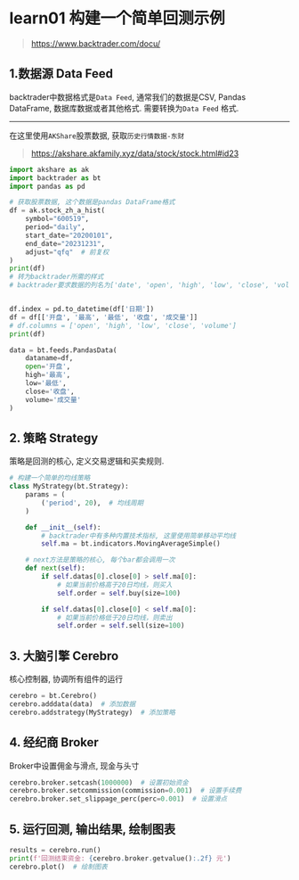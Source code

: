 # learn01 构建一个简单回测示例

> https://www.backtrader.com/docu/

## 1.数据源 Data Feed

backtrader中数据格式是`Data Feed`, 通常我们的数据是CSV, Pandas DataFrame, 数据库数据或者其他格式. 需要转换为`Data Feed`
格式.

---

在这里使用`AKShare`股票数据, 获取`历史行情数据-东财`

> https://akshare.akfamily.xyz/data/stock/stock.html#id23

```python
import akshare as ak
import backtrader as bt
import pandas as pd

# 获取股票数据, 这个数据是pandas DataFrame格式
df = ak.stock_zh_a_hist(
    symbol="600519",
    period="daily",
    start_date="20200101",
    end_date="20231231",
    adjust="qfq"  # 前复权
)
print(df)
# 转为backtrader所需的样式
# backtrader要求数据的列名为['date', 'open', 'high', 'low', 'close', 'volume', 'openinterest']


df.index = pd.to_datetime(df['日期'])
df = df[['开盘', '最高', '最低', '收盘', '成交量']]
# df.columns = ['open', 'high', 'low', 'close', 'volume']
print(df)

data = bt.feeds.PandasData(
    dataname=df,
    open='开盘',
    high='最高',
    low='最低',
    close='收盘',
    volume='成交量'
)
```

## 2. 策略 Strategy

策略是回测的核心, 定义交易逻辑和买卖规则.

```python
# 构建一个简单的均线策略
class MyStrategy(bt.Strategy):
    params = (
        ('period', 20),  # 均线周期
    )

    def __init__(self):
        # backtrader中有多种内置技术指标, 这里使用简单移动平均线
        self.ma = bt.indicators.MovingAverageSimple()

    # next方法是策略的核心, 每个bar都会调用一次
    def next(self):
        if self.datas[0].close[0] > self.ma[0]:
            # 如果当前价格高于20日均线，则买入
            self.order = self.buy(size=100)

        if self.datas[0].close[0] < self.ma[0]:
            # 如果当前价格低于20日均线，则卖出
            self.order = self.sell(size=100)
```

## 3. 大脑引擎 Cerebro

核心控制器, 协调所有组件的运行

```python
cerebro = bt.Cerebro()
cerebro.adddata(data)  # 添加数据
cerebro.addstrategy(MyStrategy)  # 添加策略
```

## 4. 经纪商 Broker

Broker中设置佣金与滑点, 现金与头寸

```python
cerebro.broker.setcash(1000000)  # 设置初始资金
cerebro.broker.setcommission(commission=0.001)  # 设置手续费
cerebro.broker.set_slippage_perc(perc=0.001)  # 设置滑点
```

## 5. 运行回测, 输出结果, 绘制图表

```python
results = cerebro.run()
print(f'回测结束资金: {cerebro.broker.getvalue():.2f} 元')
cerebro.plot()  # 绘制图表
```



